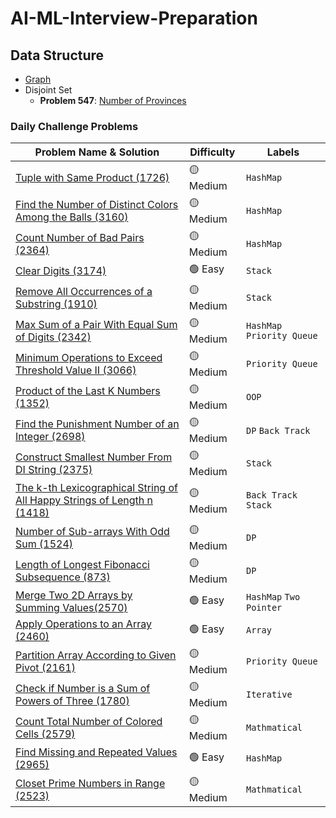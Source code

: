 # AI-ML-Interview-Preparation

## Data Structure

- [Graph](https://github.com/cys9689/AI-ML-Interview-Preparation/blob/main/Graph.ipynb)
- Disjoint Set  
  - **Problem 547**: [Number of Provinces](https://leetcode.com/problems/number-of-provinces/description/)

### Daily Challenge Problems  

| Problem Name & Solution | Difficulty | Labels |
|-------------------------|------------|--------|
| [Tuple with Same Product (1726)](https://github.com/cys9689/AI-ML-Interview-Preparation/blob/main/Daily%20Challenge/1726.py) | 🟡 Medium | `HashMap` |
| [Find the Number of Distinct Colors Among the Balls (3160)](https://github.com/cys9689/AI-ML-Interview-Preparation/blob/main/Daily%20Challenge/3160.py) | 🟡 Medium | `HashMap` |
| [Count Number of Bad Pairs (2364)](https://github.com/cys9689/AI-ML-Interview-Preparation/blob/main/Daily%20Challenge/2364.py) | 🟡 Medium | `HashMap` |
| [Clear Digits (3174)](https://github.com/cys9689/AI-ML-Interview-Preparation/blob/main/Daily%20Challenge/3174.py) | 🟢 Easy | `Stack` |
| [Remove All Occurrences of a Substring (1910)](https://github.com/cys9689/AI-ML-Interview-Preparation/blob/main/Daily%20Challenge/1910.py) | 🟡 Medium | `Stack` |
| [Max Sum of a Pair With Equal Sum of Digits (2342)](https://github.com/cys9689/AI-ML-Interview-Preparation/blob/main/Daily%20Challenge/2342.py) | 🟡 Medium | `HashMap` `Priority Queue` |
| [Minimum Operations to Exceed Threshold Value II (3066)](https://github.com/cys9689/AI-ML-Interview-Preparation/blob/main/Daily%20Challenge/3066.py) | 🟡 Medium | `Priority Queue` |
| [Product of the Last K Numbers (1352)](https://github.com/cys9689/AI-ML-Interview-Preparation/blob/main/Daily%20Challenge/1352.py) | 🟡 Medium | `OOP` |
| [Find the Punishment Number of an Integer (2698) ](https://github.com/cys9689/AI-ML-Interview-Preparation/blob/main/Daily%20Challenge/2698.py) | 🟡 Medium | `DP` `Back Track` |
| [Construct Smallest Number From DI String (2375)](https://github.com/cys9689/AI-ML-Interview-Preparation/blob/main/Daily%20Challenge/2375.py) | 🟡 Medium | `Stack` |
| [The k-th Lexicographical String of All Happy Strings of Length n (1418)](https://github.com/cys9689/AI-ML-Interview-Preparation/blob/main/Daily%20Challenge/1415.py) |🟡 Medium |`Back Track` `Stack`|
| [Number of Sub-arrays With Odd Sum (1524)](https://github.com/cys9689/AI-ML-Interview-Preparation/blob/main/Daily%20Challenge/1524.py)|🟡 Medium|`DP`|
| [Length of Longest Fibonacci Subsequence (873)](https://github.com/cys9689/AI-ML-Interview-Preparation/blob/main/Daily%20Challenge/873.py)|🟡 Medium|`DP`|
| [Merge Two 2D Arrays by Summing Values(2570)](https://github.com/cys9689/AI-ML-Interview-Preparation/blob/main/Daily%20Challenge/2570.py)|🟢 Easy |`HashMap`  `Two Pointer`|
| [Apply Operations to an Array (2460)](https://github.com/cys9689/AI-ML-Interview-Preparation/blob/main/Daily%20Challenge/2460.py)|🟢 Easy |`Array`|
| [ Partition Array According to Given Pivot (2161)](https://github.com/cys9689/AI-ML-Interview-Preparation/blob/main/Daily%20Challenge/2161.py)|🟡 Medium|`Priority Queue`|
| [Check if Number is a Sum of Powers of Three (1780)](https://github.com/cys9689/AI-ML-Interview-Preparation/blob/main/Daily%20Challenge/1780.py)|🟡 Medium|`Iterative`|
| [Count Total Number of Colored Cells (2579)](https://github.com/cys9689/AI-ML-Interview-Preparation/blob/main/Daily%20Challenge/2579.py)|🟡 Medium|`Mathmatical`|
| [Find Missing and Repeated Values (2965)](https://github.com/cys9689/AI-ML-Interview-Preparation/blob/main/Daily%20Challenge/2965.py)|🟢 Easy| `HashMap` |
| [Closet Prime Numbers in Range (2523)](https://github.com/cys9689/AI-ML-Interview-Preparation/blob/main/Daily%20Challenge/2523.py) |🟡 Medium|`Mathmatical`|

